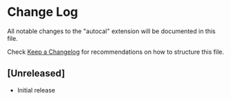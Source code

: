 # Change Log

All notable changes to the "autocal" extension will be documented in this file.

Check [Keep a Changelog](http://keepachangelog.com/) for recommendations on how to structure this file.

## [Unreleased]

- Initial release